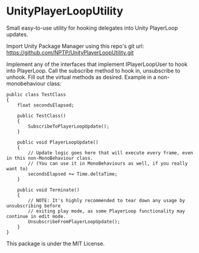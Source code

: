 # UnityPlayerLoopUtility
Small easy-to-use utility for hooking delegates into Unity PlayerLoop updates.

Import Unity Package Manager using this repo's git url: https://github.com/NPTP/UnityPlayerLoopUtility.git

Implement any of the interfaces that implement IPlayerLoopUser to hook into PlayerLoop.
Call the subscribe method to hook in, unsubscribe to unhook.
Fill out the virtual methods as desired.
Example in a non-monobehaviour class:

```
public class TestClass
{
    float secondsElapsed;

    public TestClass()
    {
        SubscribeToPlayerLoopUpdate();
    }
    
    public void PlayerLoopUpdate()
    {
        // Update logic goes here that will execute every frame, even in this non-MonoBehaviour class.
        // (You can use it in MonoBehaviours as well, if you really want to)
        secondsElapsed += Time.deltaTime;
    }
    
    public void Terminate()
    {
        // NOTE: It's highly recommended to tear down any usage by unsubscribing before
        // exiting play mode, as some PlayerLoop functionality may continue in edit mode.
        UnsubscribeFromPlayerLoopUpdate();
    }
}
```
This package is under the MIT License.